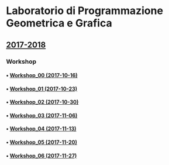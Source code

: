 # Laboratorio di Programmazione Geometrica e Grafica
## [2017-2018](http://www.dia.uniroma3.it/~paoluzzi/web/did/labgrafica/2018/index.html)

### Workshop

#### • [Workshop_00 (2017-10-16)](https://github.com/blackjack-ad/ggpl/blob/master/2017-10-16/workshop_00.ipynb)

#### • [Workshop_01 (2017-10-23)](https://github.com/blackjack-ad/ggpl/blob/master/2017-10-23/workshop_01.ipynb)

#### • [Workshop_02 (2017-10-30)](https://github.com/blackjack-ad/ggpl/blob/master/2017-10-30/Workshop_02.ipynb)

#### • [Workshop_03 (2017-11-06)](https://github.com/blackjack-ad/ggpl/blob/master/2017-11-06/Workshop_03.ipynb)

#### • [Workshop_04 (2017-11-13)](https://github.com/blackjack-ad/ggpl/blob/master/2017-11-13/Workshop_4.ipynb)

#### • [Workshop_05 (2017-11-20)](https://github.com/blackjack-ad/ggpl/blob/master/2017-11-20/Workshop_5.ipynb)

#### • [Workshop_06 (2017-11-27)](https://github.com/blackjack-ad/ggpl/blob/master/2017-11-27/Workshop_6.ipynb)


